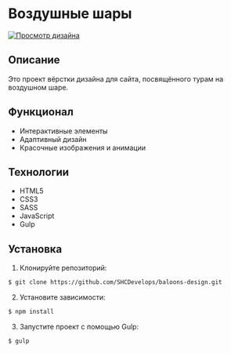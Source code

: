 # Воздушные шары

[![Просмотр дизайна](https://img.shields.io/badge/Просмотр%20дизайна-Click-blue?style=for-the-badge)](https://shcdevelops.github.io/baloons-design/)

## Описание
Это проект вёрстки дизайна для сайта, посвящённого турам на воздушном шаре. 

## Функционал
- Интерактивные элементы
- Адаптивный дизайн
- Красочные изображения и анимации

## Технологии
- HTML5
- CSS3
- SASS
- JavaScript
- Gulp

## Установка
1. Клонируйте репозиторий:

```bash
$ git clone https://github.com/SHCDevelops/baloons-design.git
```

2. Установите зависимости:

```bash
$ npm install
```

3. Запустите проект с помощью Gulp:

```bash
$ gulp
```